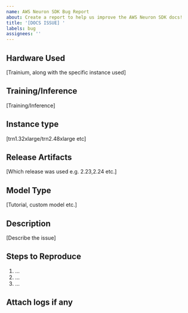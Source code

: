 ```yaml
---
name: AWS Neuron SDK Bug Report
about: Create a report to help us improve the AWS Neuron SDK docs!
title: '[DOCS ISSUE] '
labels: bug
assignees: ''
---
```

## Hardware Used

[Trainium, along with the specific instance used]

## Training/Inference

[Training/Inference]

## Instance type

[trn1.32xlarge/trn2.48xlarge etc]

## Release Artifacts

[Which release was used e.g. 2.23,2.24 etc.]

## Model Type

[Tutorial, custom model etc.]

## Description

[Describe the issue]

## Steps to Reproduce

1. ...
2. ...
3. ...


## Attach logs if any
